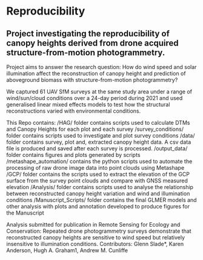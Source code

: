 # Reproducibility
## Project investigating the reproducibility of canopy heights derived from drone acquired structure-from-motion photogrammetry.
Project aims to answer the research question:
How do wind speed and solar illumination affect the reconstruction of canopy height and prediction of aboveground biomass with structure-from-motion photogrammetry?  

We captured 61 UAV SfM surveys at the same study area under a range of wind/sun/cloud conditions over a 24-day period during 2021 and used generalised linear mixed effects models to test how the structural reconstructions varied with environmental conditions. 



This Repo contains:
/HAG/ folder contains scripts used to calculate DTMs and Canopy Heights for each plot and each survey
/survey_conditions/ folder contains scripts used to investigate and plot survey conditions
/data/ folder contains survey, plot and, extracted canopy height data. A csv data file is produced and saved after each survey is processed.
/output_data/ folder contains figures and plots generated by scripts
/metashape_automation/ contains the python scripts used to automate the processing of raw drone image data into point clouds using Metashape
/GCP/ folder contains the scripts used to extract the elevation of the GCP surface from the survey point clouds and compare with GNSS measured elevation
/Analysis/ folder contains scripts used to analyse the relationship between reconstructed canopy height variation and wind and illumination conditions
/Manuscript_Scripts/ folder contains the final GLMER models and other analysis with plots and annotation developed to produce figures for the Manuscript

Analysis submitted for publication in Remote Sensing for Ecology and Conservation:
Repeated drone photogrammetry surveys demonstrate that reconstructed canopy heights are sensitive to wind speed but relatively insensitive to illumination conditions.
Contributors: 
Glenn Slade*, Karen Anderson, Hugh A. Graham1, Andrew M. Cunliffe

